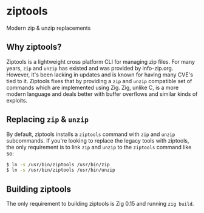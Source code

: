 # ziptools

Modern zip &amp; unzip replacements

## Why ziptools?

Ziptools is a lightweight cross platform CLI for managing zip files. For many years, `zip` and `unzip` has existed and was provided by info-zip.org. However, it's been lacking in updates and is known for having many CVE's tied to it. Ziptools fixes that by providing a `zip` and `unzip` compatible set of commands which are implemented using Zig. Zig, unlike C, is a more modern language and deals better with buffer overflows and similar kinds of exploits.

## Replacing `zip` & `unzip`

By default, ziptools installs a `ziptools` command with `zip` and `unzip` subcommands. If you're looking to replace the legacy tools with ziptools, the only requirement is to link `zip` and `unzip` to the `ziptools` command like so:

```sh
$ ln -s /usr/bin/ziptools /usr/bin/zip
$ ln -s /usr/bin/ziptools /usr/bin/unzip
```

## Building ziptools

The only requirement to building ziptools is Zig 0.15 and running `zig build`.

